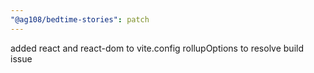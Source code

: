 ```yaml
---
"@ag108/bedtime-stories": patch
---
```


added react and react-dom to vite.config rollupOptions to resolve build issue
